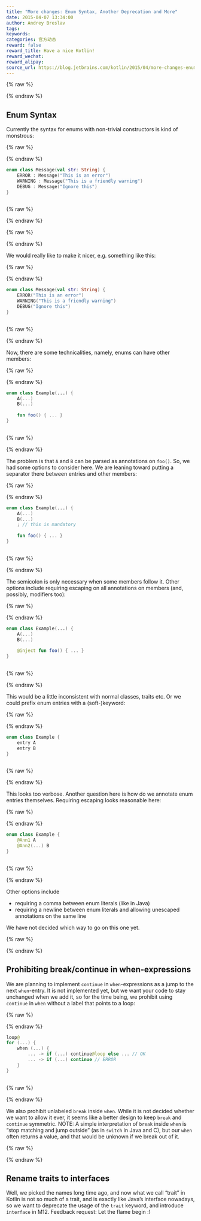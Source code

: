 ```yaml
---
title: "More changes: Enum Syntax, Another Deprecation and More"
date: 2015-04-07 13:34:00
author: Andrey Breslav
tags:
keywords:
categories: 官方动态
reward: false
reward_title: Have a nice Kotlin!
reward_wechat:
reward_alipay:
source_url: https://blog.jetbrains.com/kotlin/2015/04/more-changes-enum-syntax-and-one-deprecation-and-more/
---
```



{% raw %}
<p><a name="enum-syntax"></a></p>
{% endraw %}

## Enum Syntax

Currently the syntax for enums with non-trivial constructors is kind of monstrous:

{% raw %}
<p></p>
{% endraw %}

```kotlin
enum class Message(val str: String) {
    ERROR : Message("This is an error")
    WARNING : Message("This is a friendly warning")
    DEBUG : Message("Ignore this")
}
 
```

{% raw %}
<p></p>
{% endraw %}


{% raw %}
<p><span id="more-2042"></span></p>
{% endraw %}

We would really like to make it nicer, e.g. something like this:

{% raw %}
<p></p>
{% endraw %}

```kotlin
enum class Message(val str: String) {
    ERROR("This is an error")
    WARNING("This is a friendly warning")
    DEBUG("Ignore this")
}
 
```

{% raw %}
<p></p>
{% endraw %}

Now, there are some technicalities, namely, enums can have other members:

{% raw %}
<p></p>
{% endraw %}

```kotlin
enum class Example(...) {
    A(...)
    B(...)
 
    fun foo() { ... }
}
 
```

{% raw %}
<p></p>
{% endraw %}

The problem is that <code>A</code> and <code>B</code> can be parsed as annotations on <code>foo()</code>. So, we had some options to consider here.
We are leaning toward putting a separator there between entries and other members:

{% raw %}
<p></p>
{% endraw %}

```kotlin
enum class Example(...) {
    A(...)
    B(...)
    ; // this is mandatory
 
    fun foo() { ... }
}
 
```

{% raw %}
<p></p>
{% endraw %}

The semicolon is only necessary when some members follow it.
Other options include requiring escaping on all annotations on members (and, possibly, modifiers too):

{% raw %}
<p></p>
{% endraw %}

```kotlin
enum class Example(...) {
    A(...)
    B(...)
 
    @inject fun foo() { ... }
}
 
```

{% raw %}
<p></p>
{% endraw %}

This would be a little inconsistent with normal classes, traits etc.
Or we could prefix enum entries with a (soft-)keyword:

{% raw %}
<p></p>
{% endraw %}

```kotlin
enum class Example {
    entry A
    entry B
}
 
```

{% raw %}
<p></p>
{% endraw %}

This looks too verbose.
Another question here is how do we annotate enum entries themselves. Requiring escaping looks reasonable here:

{% raw %}
<p></p>
{% endraw %}

```kotlin
enum class Example {
    @Ann1 A
    @Ann2(...) B    
}
 
```

{% raw %}
<p></p>
{% endraw %}

Other options include

* requiring a comma between enum literals (like in Java)
* requiring a newline between enum literals and allowing unescaped annotations on the same line

We have not decided which way to go on this one yet.

{% raw %}
<p><a name="break-continue"></a></p>
{% endraw %}

## Prohibiting break/continue in when-expressions

We are planning to implement <code>continue</code> in <code>when</code>-expressions as a jump to the next <code>when</code>-entry. It is not implemented yet, but we want your code to stay unchanged when we add it, so for the time being, we prohibit using <code>continue</code> in <code>when</code> without a label that points to a loop:

{% raw %}
<p></p>
{% endraw %}

```kotlin
loop@
for (...) {
    when (...) {
        ... -> if (...) continue@loop else ... // OK
        ... -> if (...) continue // ERROR
    }
}
 
```

{% raw %}
<p></p>
{% endraw %}

We also prohibit unlabeled <code>break</code> inside <code>when</code>. While it is not decided whether we want to allow it ever, it seems like a better design to keep <code>break</code> and <code>continue</code> symmetric.
NOTE: A simple interpretation of <code>break</code> inside <code>when</code> is “stop matching and jump outside” (as in <code>switch</code> in Java and C), but our <code>when</code> often returns a value, and that would be unknown if we break out of it.

{% raw %}
<p><a name="interfaces"></a></p>
{% endraw %}

## Rename traits to interfaces

Well, we picked the names long time ago, and now what we call “trait” in Kotlin is not so much of a trait, and is exactly like Java’s interface nowadays, so we want to deprecate the usage of the <code>trait</code> keyword, and introduce <code>interface</code> in M12.
Feedback request: Let the flame begin <img alt=":)" class="wp-smiley" data-recalc-dims="1" src="https://i2.wp.com/blog.jetbrains.com/kotlin/wp-includes/images/smilies/simple-smile.png?w=640&amp;ssl=1" style="height: 1em; max-height: 1em;"/>
